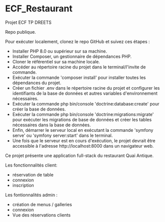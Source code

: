 # ECF_Restaurant
Projet ECF TP DREETS

Repo publique.

Pour exécuter localement, clonez le repo GitHub et suivez ces étapes :

- Installer PHP 8.0 ou supérieur sur sa machine.
- Installer Composer, un gestionnaire de dépendances PHP.
- Cloner le référentiel sur sa machine locale.
- Accéder au répertoire racine du projet dans le terminal/l'invite de commande.
- Exécuter la commande 'composer install' pour installer toutes les dépendances du projet.
- Créer un fichier .env dans le répertoire racine du projet et configurer les identifiants de la base de données et autres variables d'environnement nécessaires.
- Exécuter la commande php bin/console 'doctrine:database:create' pour créer la base de données.
- Exécuter la commande php bin/console 'doctrine:migrations:migrate' pour exécuter les migrations de base de données et créer les tables nécessaires dans la base de données.
- Enfin, démarrer le serveur local en exécutant la commande 'symfony serve' ou 'symfony server:start' dans le terminal.
- Une fois que le serveur est en cours d'exécution, le projet devrait être accessible à l'adresse http://localhost:8000 dans un navigateur web.


Ce projet présente une application full-stack du restaurant Quai Antique.

Les fonctionnalités client:

- réservation de table 
- connexion
- inscription

Les fontionnalités admin :

- création de menus / galleries
- connexion
- Vue des réservations clients

